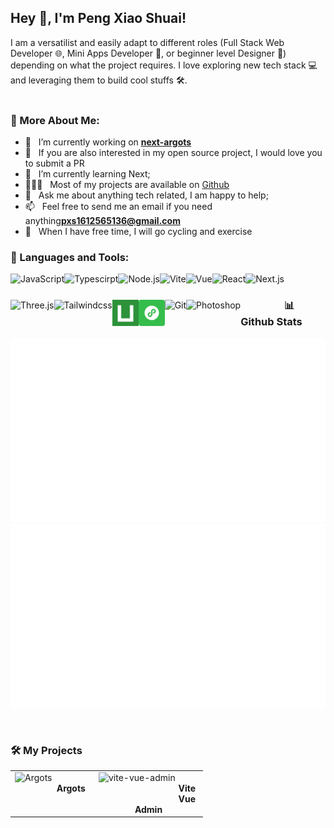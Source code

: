 ## Hey 👋, I'm Peng Xiao Shuai!

I am a versatilist and easily adapt to different roles (Full Stack Web Developer 🌐, Mini Apps Developer 📱, or beginner level Designer 🎨) depending on what the project requires. I love exploring new tech stack 💻 and leveraging them to build cool stuffs 🛠️.
<br/>
<br/>

### 🧐 More About Me:

- 🔭 &nbsp; I’m currently working on [**next-argots**](https://github.com/peng-xiao-shuai/next-argots)
- 🤝 &nbsp; If you are also interested in my open source project, I would love you to submit a PR
- 🌱 &nbsp; I’m currently learning Next;
- 👨🏻‍💻 &nbsp; Most of my projects are available on [Github](https://github.com/peng-xiao-shuai?tab=repositories)
- 💬 &nbsp; Ask me about anything tech related, I am happy to help;
- 📫 &nbsp; Feel free to send me an email if you need anything**pxs1612565136@gmail.com**
- 🚴 &nbsp; When I have free time, I will go cycling and exercise
  <br>

### 🔨 Languages and Tools:

<a href="https://developer.mozilla.org/en-US/docs/Web/JavaScript" target="_blank"> <img align="left" alt="JavaScript" height ="42px" src="https://cdn.jsdelivr.net/gh/devicons/devicon@latest/icons/javascript/javascript-original.svg"> </a>
<a href="https://www.typescriptlang.org/" target="_blank"><img align="left" alt="Typescirpt" height ="42px" src="https://cdn.jsdelivr.net/gh/devicons/devicon@latest/icons/typescript/typescript-original.svg"></a>
<a href="https://nodejs.org" target="_blank"><img align="left" alt="Node.js" height ="42px" src="https://cdn.jsdelivr.net/gh/devicons/devicon@latest/icons/nodejs/nodejs-original.svg"></a>
<a href="https://vitejs.dev/" target="_blank"><img align="left" alt="Vite" height ="42px" src="https://cdn.jsdelivr.net/gh/devicons/devicon@latest/icons/vitejs/vitejs-original.svg"></a>
<a href="https://vuejs.org/" target="_blank"> <img align="left" alt="Vue" height ="42px" src="https://cdn.jsdelivr.net/gh/devicons/devicon@latest/icons/vuejs/vuejs-original.svg"></a>
<a href="https://reactjs.org/" target="_blank"> <img align="left" alt="React" height ="42px" src="https://cdn.jsdelivr.net/gh/devicons/devicon@latest/icons/react/react-original.svg"></a>
<a href="https://nextjs.org/" target="_blank"> <img align="left" alt="Next.js" height='42px' src="https://cdn.jsdelivr.net/gh/devicons/devicon@latest/icons/nextjs/nextjs-original.svg"/> </a>
<a href="https://threejs.org/" target="_blank"><img align="left" alt="Three.js" height ="42px" src="https://cdn.jsdelivr.net/gh/devicons/devicon@latest/icons/threejs/threejs-original.svg"></a>
<a href="https://tailwindcss.com/" target="_blank"> <img align="left" alt="Tailwindcss" height ="42px" src="https://cdn.jsdelivr.net/gh/devicons/devicon@latest/icons/tailwindcss/tailwindcss-original.svg"/> </a>
<a href="https://uniapp.dcloud.net.cn/" target="_blank"> <img align="left" alt="UniApp" height='42px' src="./public/uni-app.svg"/> </a>
<a href="https://developers.weixin.qq.com/miniprogram/dev/framework/" target="_blank"> <img align="left" alt="WeChatMiniApps" height='42px' src="./public/wechat-mini-apps.svg" /> </a>
<a href="https://git-scm.com/" target="_blank"> <img align="left" alt="Git" height='42px' src="https://cdn.jsdelivr.net/gh/devicons/devicon@latest/icons/git/git-original.svg"/> </a>
<a href="https://www.adobe.com/products/photoshop.html" target="_blank"> <img align="left"  alt="Photoshop" height='42px' src="https://cdn.jsdelivr.net/gh/devicons/devicon@latest/icons/photoshop/photoshop-original.svg"/> </a>

<br>

### 📊 Github Stats

<a href='https://github.com/peng-xiao-shuai/github-stats-transparent'>
  
![Stats Overview](https://raw.githubusercontent.com/peng-xiao-shuai/github-stats-transparent/output/generated/overview.svg)
![Most Used Languages](https://raw.githubusercontent.com/peng-xiao-shuai/github-stats-transparent/output/generated/languages.svg)

</a>

<br>

### 🛠️ My Projects

<table>
	<tr>
		<td align="center" width='120'>
			<a
				href="https://github.com/peng-xiao-shuai/next-argots"
				target="_blank"
			>
				<img
					alt="Argots"
					src="https://argots.cn/logo.svg"
					height="68"
					align="left"
				/>
			</a>
			<br>
			<b>Argots</b>
		</td>
		<td align="center" width='160'>
			<a
				href="https://github.com/peng-xiao-shuai/vite-vue-admin"
				target="_blank"
			>
				<img
					alt="vite-vue-admin"
					src="https://github.com/peng-xiao-shuai/vite-vue-admin/raw/master/src/assets/logo.svg"
					height="48"
					align="left"
				/>
			</a>
			<br>
			<b>Vite Vue Admin</b>
		</td>
	</tr>
</table>

